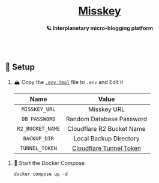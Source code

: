 <h1 align="center"><a href="https://misskey-hub.net">Misskey</a></h1>

<div align="center">

**🪐 Interplanetary micro-blogging platform**

</div>

<br /><br />

## 🔧 Setup

1. 🏔️ Copy the [`.env.tmpl`](./.env.tmpl) file to `.env` and Edit it

   |       Name       |           Value           |
   | :--------------: | :-----------------------: |
   |  `MISSKEY_URL`   |        Misskey URL        |
   |  `DB_PASSWORD`   | Random Database Password  |
   | `R2_BUCKET_NAME` | Cloudflare R2 Bucket Name |
   |   `BACKUP_DIR`   |  Local Backup Directory   |
   |  `TUNNEL_TOKEN`  | [Cloudflare Tunnel Token] |

[Cloudflare Tunnel Token]: https://developers.cloudflare.com/cloudflare-one/connections/connect-networks/

1. 🚀 Start the Docker Compose

   ```shell
   docker compose up -d
   ```
